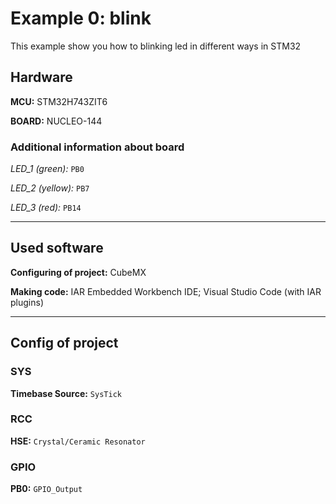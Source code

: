 # Example 0: blink

This example show you how to blinking led in different ways in STM32

## Hardware
**MCU:** STM32H743ZIT6

**BOARD:** NUCLEO-144

### Additional information about board
*LED_1 (green):* `PB0` 

*LED_2 (yellow):* `PB7` 

*LED_3 (red):* `PB14` 

---

## Used software

**Configuring of project:** CubeMX

**Making code:** IAR Embedded Workbench IDE; Visual Studio Code (with IAR plugins) 

---

## Config of project

### SYS
**Timebase Source:** `SysTick`

### RCC
**HSE:** `Crystal/Ceramic Resonator`

### GPIO
**PB0:** `GPIO_Output`